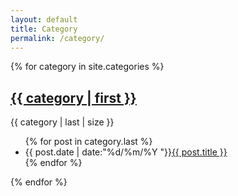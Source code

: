```yaml
---
layout: default
title: Category
permalink: /category/
---
```


{% for category in site.categories %}
<h2><a href="{{ site.baseurl }}/myhtml/test.html">{{ category | first }}</a></h2>
<span>{{ category | last | size }}</span>
<ul class="arc-list">
	{% for post in category.last %}
		<li>{{ post.date | date:"%d/%m/%Y "}}<a href="{{ post.url }}">{{ post.title }}</a></li>
	{% endfor %}
</ul>
{% endfor %}
